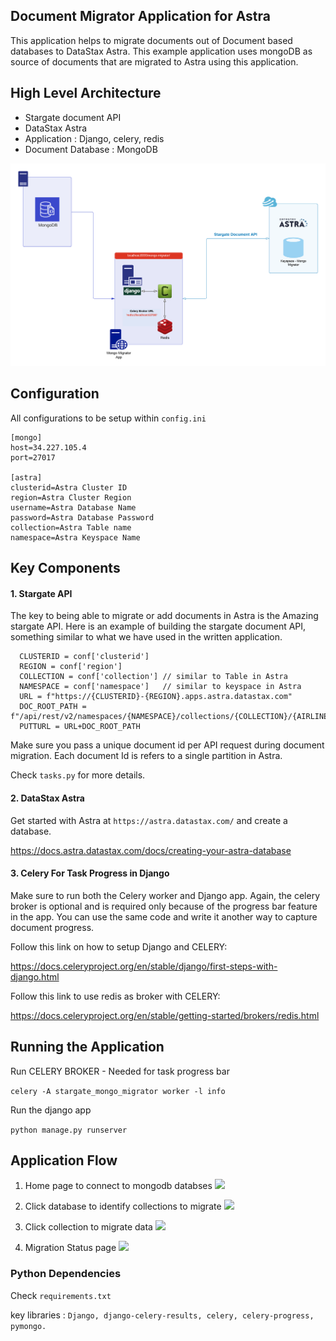 ## Document Migrator Application for Astra

This application helps to migrate documents out of Document based databases to DataStax Astra. This example application uses mongoDB as source of documents that are migrated to Astra using this application.


## High Level Architecture 

- Stargate document API
- DataStax Astra 
- Application : Django, celery, redis 
- Document Database : MongoDB


![](images/MongoMigratorArchitecturefinal.png)

## Configuration 

All configurations to be setup within `config.ini`

```
[mongo]
host=34.227.105.4
port=27017

[astra]
clusterid=Astra Cluster ID
region=Astra Cluster Region
username=Astra Database Name
password=Astra Database Password
collection=Astra Table name 
namespace=Astra Keyspace Name
```

## Key Components 

#### 1. Stargate API 

The key to being able to migrate or add documents in Astra is the Amazing stargate API. Here is an example of building the stargate document API, something similar to what we have used in the written application. 

```
  CLUSTERID = conf['clusterid']
  REGION = conf['region']
  COLLECTION = conf['collection'] // similar to Table in Astra
  NAMESPACE = conf['namespace']   // similar to keyspace in Astra
  URL = f"https://{CLUSTERID}-{REGION}.apps.astra.datastax.com" 
  DOC_ROOT_PATH = f"/api/rest/v2/namespaces/{NAMESPACE}/collections/{COLLECTION}/{AIRLINE_ID}" 
  PUTTURL = URL+DOC_ROOT_PATH
  ```

Make sure you pass a unique document id per API request during document migration. Each document Id is refers to a single partition in Astra. 

Check `tasks.py` for more details.

#### 2. DataStax Astra

Get started with Astra at ```https://astra.datastax.com/``` and create a database.

https://docs.astra.datastax.com/docs/creating-your-astra-database

#### 3. Celery For Task Progress in Django 

Make sure to run both the Celery worker and Django app. Again, the celery broker is optional and is required only because of the progress bar feature in the app. You can use the same code and write it another way to capture document progress. 

Follow this link on how to setup Django and CELERY: 

https://docs.celeryproject.org/en/stable/django/first-steps-with-django.html

Follow this link to use redis as broker with CELERY:

https://docs.celeryproject.org/en/stable/getting-started/brokers/redis.html

## Running the Application 

Run CELERY BROKER - Needed for task progress bar

```celery -A stargate_mongo_migrator worker -l info```

Run the django app 

```python manage.py runserver```


## Application Flow
1. Home page to connect to mongodb databses
![](images/Click-Documents.png)

2. Click database to identify collections to migrate 
![](images/ClickConnect.png)

3. Click collection to migrate data
![](images/ClickMigrate.png)

4. Migration Status page
![](images/MigrateData.png)

### Python Dependencies 
Check `requirements.txt` 

key libraries : `Django, django-celery-results, celery, celery-progress, pymongo.`
 
